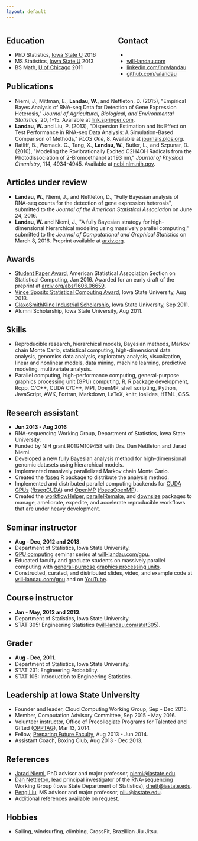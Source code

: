 ```yaml
---
layout: default
---
```


<div style="float:left; width: 60%">
<h2>Education</h2>
<ul>
  <li>PhD Statistics, <a href="http://www.iastate.edu/">Iowa State U</a> 2016</li>
  <li>MS Statistics, <a href="http://www.iastate.edu/">Iowa State U</a> 2013</li>
  <li>BS Math, <a href="http://www.uchicago.edu/">U of Chicago</a> 2011</li>
</ul>
</div>

<div style="float:right; width: 40%">
<h2>Contact</h2>
<ul>
  <li>
    <script language="JavaScript">
      var username = "will.landau";
      var hostname = "gmail.com";
      var linktext = username + "@" + hostname;
      document.write("<a href='" + "mail" + "to:" + username + "@" + hostname + "'>" + linktext + "</a>");
    </script>
  </li>
  <li><a href="http://will-landau.com">will-landau.com</a></li>
  <li><a href="http://linkedin.com/in/wlandau">linkedin.com/in/wlandau</a></li>
  <li><a href="http://github.com/wlandau">github.com/wlandau</a></li>
</ul>
</div>


<h2 style="clear: both">Publications</h2>


- Niemi, J., Mittman, E.,  **Landau, W.**, and Nettleton, D. (2015), "Empirical Bayes Analysis of RNA-seq Data for Detection of Gene Expression Heterosis," *Journal of Agricultural, Biological, and Environmental Statistics*, 20, 1-15. Available at [link.springer.com](http://link.springer.com/article/10.1007%2Fs13253-015-0230-5).
- **Landau, W.** and Liu, P. (2013), "Dispersion Estimation and Its Effect on Test Performance in RNA-seq Data Analysis: A Simulation-Based Comparison of Methods," *PLOS One*, 8. Available at [journals.plos.org](http://journals.plos.org/plosone/article?id=10.1371/journal.pone.0081415).
- Ratliff, B., Womack. C., Tang, X., **Landau, W.**, Butler, L., and Szpunar, D. (2010), "Modeling the Rovibrationally Excited C2H4OH Radicals from the Photodissociation of 2-Bromoethanol at 193 nm," *Journal of Physical Chemistry*, 114, 4934-4945. Available at [ncbi.nlm.nih.gov](http://www.ncbi.nlm.nih.gov/pubmed/20302318).

## Articles under review

- **Landau, W.**, Niemi, J., and Nettleton, D., "Fully Bayesian analysis of RNA-seq counts for the detection of gene expression heterosis", submitted to the *Journal of the American Statistical Association* on June 24, 2016.
- **Landau, W.** and Niemi, J., "A fully Bayesian strategy for high-dimensional hierarchical modeling using massively parallel computing," submitted to the *Journal of Computational and Graphical Statistics* on March 8, 2016. Preprint available at [arxiv.org](http://arxiv.org/abs/1606.06659).

## Awards

- [Student Paper Award](http://stat-computing.org/awards/student/winners.html), American Statistical Association Section on Statistical Computing, Jan 2016. Awarded for an early draft of the preprint at [arxiv.org/abs/1606.06659](http://arxiv.org/abs/1606.06659).
- [Vince Sposito Statistical Computing Award](https://stat.iastate.edu/graduate-financial-support), Iowa State University, Aug 2013.
- [GlaxoSmithKline Industrial Scholarship](https://stat.iastate.edu/graduate-financial-support), Iowa State University, Sep 2011.
- Alumni Scholarship, Iowa State University, Aug 2011.

## Skills

- Reproducible research, hierarchical models, Bayesian methods, Markov chain Monte Carlo, statistical computing, high-dimensional data analysis, genomics data analysis, exploratory analysis, visualization, linear and nonlinear models, data mining, machine learning, predictive modeling, multivariate analysis.
- Parallel computing, high-performance computing, general-purpose graphics processing unit (GPU) computing, R, R package development, Rcpp, C/C++, CUDA C/C++, MPI, OpenMP, shell scripting, Python, JavaScript, AWK, Fortran, Markdown, LaTeX, knitr, ioslides, HTML, CSS.

## Research assistant
- **Jun 2013 - Aug 2016**
- RNA-sequencing Working Group, Department of Statistics, Iowa State University.
- Funded by NIH grant R01GM109458 with Drs. Dan Nettleton and Jarad Niemi.
- Developed a new fully Bayesian analysis method for high-dimensional genomic datasets using hierarchical models.
- Implemented massively parallelized Markov chain Monte Carlo.
- Created the [fbseq](https://github.com/wlandau/fbseq) R package to distribute the analysis method.
- Implemented and distributed parallel computing backends for [CUDA GPUs](https://developer.nvidia.com/about-cuda) ([fbseqCUDA](https://github.com/wlandau/fbseqCUDA/)) and [OpenMP](https://en.wikipedia.org/wiki/OpenMP) ([fbseqOpenMP](https://github.com/wlandau/fbseqOpenMP)).
- Created the [workflowHelper](https://github.com/wlandau/workflowHelper), [parallelRemake](https://github.com/wlandau/parallelRemake), and [downsize](https://github.com/wlandau/downsize) packages to manage, ameliorate, expedite, and accelerate reproducible workflows that are under heavy development.


## Seminar instructor

- **Aug - Dec, 2012 and 2013**.
- Department of Statistics, Iowa State University.
- [GPU computing](http://www.nvidia.com/object/what-is-gpu-computing.html) seminar series at [will-landau.com/gpu](http://will-landau.com/gpu).
- Educated faculty and graduate students on massively parallel computing with [general-purpose graphics processing units](http://www.nvidia.com/object/what-is-gpu-computing.html).
- Constructed, curated, and distributed slides, video, and example code at [will-landau.com/gpu](http://will-landau.com/gpu) and on [YouTube](https://www.youtube.com/watch?v=VL3qbqA_Xco&list=PLs5XGFlsJ8Wi635Ig2QX3dbmJCNpss4aT).


## Course instructor
- **Jan - May, 2012 and 2013**.
- Department of Statistics, Iowa State University.
- STAT 305: Engineering Statistics ([will-landau.com/stat305](http://will-landau.com/stat305/)).

## Grader
- **Aug - Dec, 2011**.
- Department of Statistics, Iowa State University.
- STAT 231: Engineering Probability.
- STAT 105: Introduction to Engineering Statistics.

## Leadership at Iowa State University

- Founder and leader, Cloud Computing Working Group, Sep - Dec 2015.
- Member, Computation Advisory Committee, Sep 2015 - May 2016.
- Volunteer instructor, Office of Precollegiate Programs for Talented and Gifted ([OPPTAG](http://www.opptag.iastate.edu)), Mar 13, 2014.
- Fellow, [Preparing Future Faculty](http://www.celt.iastate.edu/graduate-students-postdocs/preparing-future-faculty), Aug 2013 - Jun 2014.
- Assistant Coach, Boxing Club, Aug 2013 - Dec 2013.

## References

- [Jarad Niemi](http://jarad.me/), PhD advisor and major professor, [niemi@iastate.edu](mailto:niemi@iastate.edu).
- [Dan Nettleton](http://www.public.iastate.edu/~dnett/), lead principal investigator of the RNA-sequencing Working Group (Iowa State Department of Statistics), [dnett@iastate.edu](mailto:dnett@iastate.edu).
- [Peng Liu](http://www.public.iastate.edu/~pliu/), MS advisor and major professor, [pliu@iastate.edu](mailto:pliu@iastate.edu).
- Additional references available on request.

## Hobbies

- Sailing, windsurfing, climbing, CrossFit, Brazillian Jiu Jitsu.
